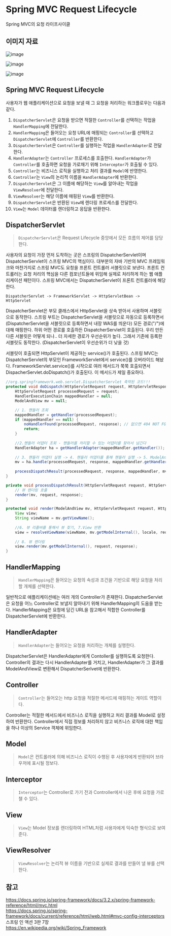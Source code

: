 # Spring MVC Request Lifecycle
Spring MVC의 요청 라이프사이클

## 이미지 자료

![image](https://docs.spring.io/spring-framework/docs/current/reference/html/images/mvc-context-hierarchy.png)

![image](https://docs.spring.io/spring-framework/docs/3.2.x/spring-framework-reference/html/images/mvc.png)

![image](https://i.stack.imgur.com/IjOIC.jpg)

## Spring MVC Request Lifecycle

사용자가 웹 애플리케이션으로 요청을 보낼 때 그 요청을 처리하는 워크플로우는 다음과 같다.

1. ```DispatcherServlet```은 요청을 받으면 적절한 ```Controller```를 선택하는 작업을 ```HandlerMapping```에 전달한다.
2. ```HandlerMapping```은 들어오는 요청 URL에 매핑되는 ```Controller```를 선택하고 ```DispatcherServlet```에 ```Controller```를 반환한다.
3. ```DispatcherServlet```은 ```Controller```를 실행하는 작업을 ```HandlerAdapter```로 전달한다.
4. ```HandlerAdapter```는 ```Controller``` 프로세스를 호출한다. ```HandlerAdapter```가 ```Controller```를 호출하면 요청을 가로채기 위해 ```Interceptor```가 호출될 수 있다.
5. ```Controller```는 비즈니스 로직을 실행하고 처리 결과를 ```Model```에 반영한다. 
6. ```Controller```는 ```View```의 논리적 이름을 ```HandlerAdapter```에 반환한다.
7. ```DispatcherServlet```은 그 이름에 해당하는 ```View```를 알아내는 작업을 ```ViewResolver```에 전달한다.
8. ```ViewResolver```는 해당 이름에 매핑된 ```View```를 반환한다.
9. ```DispatcherServlet```은 반환된 ```View```에 렌더링 프로세스를 전달한다.
10. ```View```는 ```Model``` 데이터를 렌더링하고 응답을 반환한다.

## DispatcherServlet
> ```DispatcherServlet```은 Request Lifecycle 중앙에서 모든 흐름의 제어를 담당한다.

사용자의 요청이 가장 먼저 도착하는 곳은 스프링의 DispatcherServlet이며 DispatcherServlet이 스프링 MVC의 핵심이다. 대부분의 자바 기반의 MVC 프레임워크와 마찬가지로 스프링 MVC도 요청을 프론트 컨트롤러 서블릿으로 보낸다. 프론트 컨트롤러는 요청 처리의 핵심을 다른 컴포넌트들에 위임해 실제로 처리하게 하는 웹 애플리케이션 패턴이다. 스프링 MVC에서는 DispatcherServlet이 프론트 컨트롤러에 해당한다.  

```text
DispatcherServlet -> FrameworkServlet -> HttpServletBean -> HttpServlet
```
DispatcherServlet은 부모 클래스에서 HttpServlet을 상속 받아서 사용하며 서블릿으로 동작한다. 스프링 부트는 DispatcherServlet을 서블릿으로 자동으로 등록하면서(DispatcherServlet을 서블릿으로 등록하면서 내장 WAS를 띄운다) 모든 경로("/")에 대해 매핑한다. 하위 어떤 경로를 호출하든 DispatcherServlet이 호출된다. 우리 만든 다른 서블릿은 어떻게 되나.. 더 자세한 경로가 우선순위가 높다. 그래서 기존에 등록한 서블릿도 동작한다. (DispatcherServlet이 우선순위가 더 낮을 것)  

서블릿이 호출되면 HttpServlet이 제공하는 service()가 호출된다. 스프링 MVC는 DispatcherServlet의 부모인 FrameworkServlet에서 service()를 오버라이드 해놨다. FrameworkServlet.service()를 시작으로 여러 메서드가 쭉쭉 호출되면서 DispacherServlet.doDispatch()가 호출된다. 이 메서드가 제일 중요하다. 

```java
//org.springframework.web.servlet.DispatcherServlet 축약된 코드!!!
protected void doDispatch(HttpServletRequest request, HttpServletResponse response) throws Exception {
	HttpServletRequest processedRequest = request;
	HandlerExecutionChain mappedHandler = null;
	ModelAndView mv = null;

	// 1. 핸들러 조회
	mappedHandler = getHandler(processedRequest); 
	if (mappedHandler == null) {
		noHandlerFound(processedRequest, response); // 없으면 404 NOT FOUND를 리턴한다.
		return; 
	}
	
	//2.핸들러 어댑터 조회 - 핸들러를 처리할 수 있는 어댑터를 찾아서 넘긴다
	HandlerAdapter ha = getHandlerAdapter(mappedHandler.getHandler()); // 루프를 돌면서 찾고 반환한다. 없으면 예외 발생한다.
	
	// 3. 핸들러 어댑터 실행 -> 4. 핸들러 어댑터를 통해 핸들러 실행 -> 5. ModelAndView 반환
	mv = ha.handle(processedRequest, response, mappedHandler.getHandler());
	
	processDispatchResult(processedRequest, response, mappedHandler, mv,dispatchException);
}

private void processDispatchResult(HttpServletRequest request, HttpServletResponse response, HandlerExecutionChain mappedHandler, ModelAndView mv, Exception exception) throws Exception {
	// 뷰 렌더링 호출
	render(mv, request, response);
}

protected void render(ModelAndView mv, HttpServletRequest request, HttpServletResponse response) throws Exception {
	View view;
	String viewName = mv.getViewName(); 
	
	//6. 뷰 리졸버를 통해서 뷰 찾기, 7.View 반환
	view = resolveViewName(viewName, mv.getModelInternal(), locale, request);
	
	// 8. 뷰 렌더링
	view.render(mv.getModelInternal(), request, response);
}
```


## HandlerMapping
> ```HandlerMapping```은 들어오는 요청의 속성과 조건을 기반으로 해당 요청을 처리할 개체를 선택한다.

일반적으로 애플리케이션에는 여러 개의 Controller가 존재한다. DispatcherServlet은 요청을 어느 Controller로 보낼지 알아내기 위해 HandlerMapping의 도움을 받는다. HandlerMapping은 요청에 담긴 URL을 참고해서 적합한 Controller를 DispatcherServlet에 반환한다.

## HandlerAdapter
> ```HandlerAdapter```는 들어오는 요청을 처리하는 개체를 실행한다.

DispatcherServlet은 HandlerAdapter에게 Contoller를 실행하도록 요청한다. Controller의 결과는 다시 HandlerAdapter를 거치고, HandlerAdapter가 그 결과를 ModelAndView로 변환해서 DispatcherSerlvet에 반환한다.

## Controller
> ```Controller```는 들어오는 http 요청을 적절한 메서드에 매핑하는 게이트 역할이다.

Controller는 적절한 메서드에서 비즈니스 로직을 실행하고 처리 결과를 Model로 설정하여 반환한다. Controller에서 직접 정보를 처리하지 않고 비즈니스 로직에 대한 책임을 하나 이상의 Service 객체에 위임한다.

## Model
> ```Model```은 컨트롤러에 의해 비즈니스 로직이 수행된 후 사용자에게 반환되어 브라우저에 표시될 정보다.

## Interceptor
> ```Interceptor```는 Controller로 가기 전과 Controller에서 나온 후에 요청을 가로챌 수 있다.

## View
> ```View```는 Model 정보를 렌더링하여 HTML처럼 사용자에게 익숙한 형식으로 보여준다.

## ViewResolver
> ```ViewResolver```는 논리적 뷰 이름을 기반으로 실제로 결과를 만들어 낼 뷰를 선택한다.

## 참고
https://docs.spring.io/spring-framework/docs/3.2.x/spring-framework-reference/html/mvc.html  
https://docs.spring.io/spring-framework/docs/current/reference/html/web.html#mvc-config-interceptors  
스프링 인 액션 3판 7장  
https://en.wikipedia.org/wiki/Spring_Framework  
